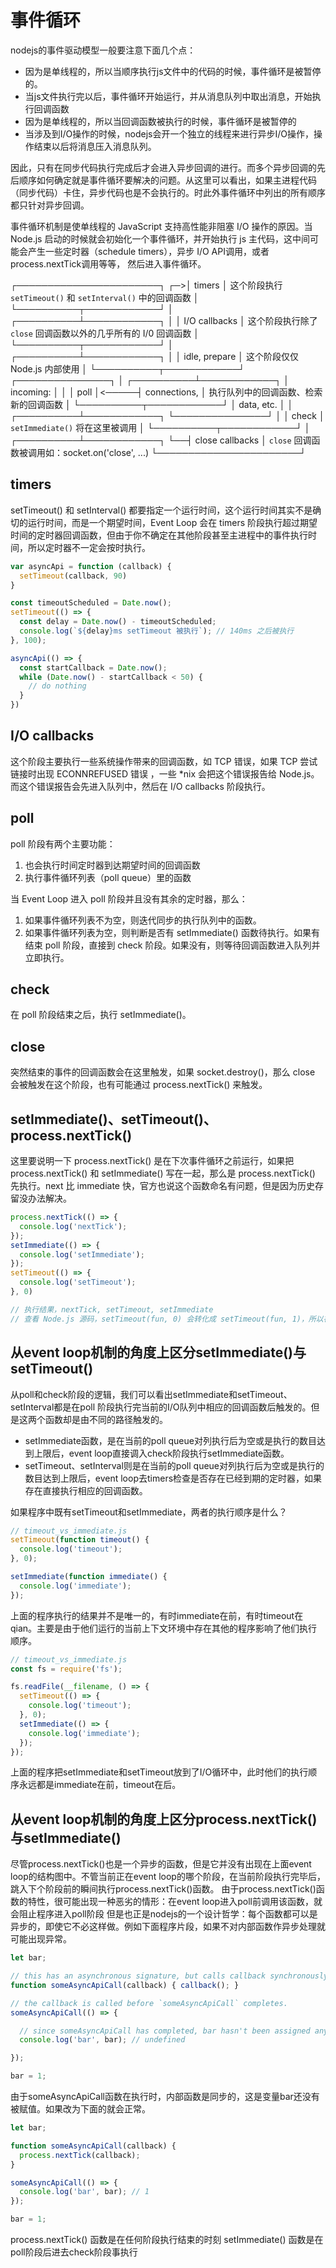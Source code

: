 # 事件循环

nodejs的事件驱动模型一般要注意下面几个点：

* 因为是单线程的，所以当顺序执行js文件中的代码的时候，事件循环是被暂停的。
* 当js文件执行完以后，事件循环开始运行，并从消息队列中取出消息，开始执行回调函数
* 因为是单线程的，所以当回调函数被执行的时候，事件循环是被暂停的
* 当涉及到I/O操作的时候，nodejs会开一个独立的线程来进行异步I/O操作，操作结束以后将消息压入消息队列。

因此，只有在同步代码执行完成后才会进入异步回调的进行。而多个异步回调的先后顺序如何确定就是事件循环要解决的问题。从这里可以看出，如果主进程代码（同步代码）卡住，异步代码也是不会执行的。时此外事件循环中列出的所有顺序都只针对异步回调。

事件循环机制是使单线程的 JavaScript 支持高性能非阻塞 I/O 操作的原因。当 Node.js 启动的时候就会初始化一个事件循环，并开始执行 js 主代码，这中间可能会产生一些定时器（schedule timers），异步 I/O API调用，或者process.nextTick调用等等， 然后进入事件循环。

   ┌───────────────────────┐
┌─>│        timers         │ 这个阶段执行 `setTimeout()` 和 `setInterval()` 中的回调函数
│  └──────────┬────────────┘
│  ┌──────────┴────────────┐
│  │     I/O callbacks     │ 这个阶段执行除了 `close` 回调函数以外的几乎所有的 I/0 回调函数
│  └──────────┬────────────┘
│  ┌──────────┴────────────┐
│  │     idle, prepare     │ 这个阶段仅仅 Node.js 内部使用
│  └──────────┬────────────┘      ┌───────────────┐
│  ┌──────────┴────────────┐      │   incoming:   │
│  │         poll          │<─────┤  connections, │ 执行队列中的回调函数、检索新的回调函数
│  └──────────┬────────────┘      │   data, etc.  │
│  ┌──────────┴────────────┐      └───────────────┘
│  │        check          │ `setImmediate()` 将在这里被调用
│  └──────────┬────────────┘
│  ┌──────────┴────────────┐
└──┤    close callbacks    │ `close` 回调函数被调用如：socket.on('close', ...)
   └───────────────────────┘

## timers

setTimeout() 和 setInterval() 都要指定一个运行时间，这个运行时间其实不是确切的运行时间，而是一个期望时间，Event Loop 会在 timers 阶段执行超过期望时间的定时器回调函数，但由于你不确定在其他阶段甚至主进程中的事件执行时间，所以定时器不一定会按时执行。

```javascript
var asyncApi = function (callback) {
  setTimeout(callback, 90)
}

const timeoutScheduled = Date.now();
setTimeout(() => {
  const delay = Date.now() - timeoutScheduled;
  console.log(`${delay}ms setTimeout 被执行`); // 140ms 之后被执行
}, 100);

asyncApi(() => {
  const startCallback = Date.now();
  while (Date.now() - startCallback < 50) {
    // do nothing
  }
})
```

## I/O callbacks

这个阶段主要执行一些系统操作带来的回调函数，如 TCP 错误，如果 TCP 尝试链接时出现 ECONNREFUSED 错误 ，一些 *nix 会把这个错误报告给 Node.js。而这个错误报告会先进入队列中，然后在 I/O callbacks 阶段执行。

## poll

poll 阶段有两个主要功能：

1. 也会执行时间定时器到达期望时间的回调函数
2. 执行事件循环列表（poll queue）里的函数

当 Event Loop 进入 poll 阶段并且没有其余的定时器，那么：

1. 如果事件循环列表不为空，则迭代同步的执行队列中的函数。
2. 如果事件循环列表为空，则判断是否有 setImmediate() 函数待执行。如果有结束 poll 阶段，直接到 check 阶段。如果没有，则等待回调函数进入队列并立即执行。

## check

在 poll 阶段结束之后，执行 setImmediate()。

## close

突然结束的事件的回调函数会在这里触发，如果 socket.destroy()，那么 close 会被触发在这个阶段，也有可能通过 process.nextTick() 来触发。

## setImmediate()、setTimeout()、process.nextTick()

这里要说明一下 process.nextTick() 是在下次事件循环之前运行，如果把 process.nextTick() 和 setImmediate() 写在一起，那么是 process.nextTick() 先执行。next 比 immediate 快，官方也说这个函数命名有问题，但是因为历史存留没办法解决。

```javascript
process.nextTick(() => {
  console.log('nextTick');
});
setImmediate(() => {
  console.log('setImmediate');
});
setTimeout(() => {
  console.log('setTimeout'); 
}, 0)

// 执行结果，nextTick, setTimeout, setImmediate
// 查看 Node.js 源码，setTimeout(fun, 0) 会转化成 setTimeout(fun, 1)，所以在这种简单的情况下，对于不同设备，setImmediate 有可能早于 setTimeout 执行。
```

## 从event loop机制的角度上区分setImmediate()与setTimeout()

从poll和check阶段的逻辑，我们可以看出setImmediate和setTimeout、setInterval都是在poll 阶段执行完当前的I/O队列中相应的回调函数后触发的。但是这两个函数却是由不同的路径触发的。

* setImmediate函数，是在当前的poll queue对列执行后为空或是执行的数目达到上限后，event loop直接调入check阶段执行setImmediate函数。
* setTimeout、setInterval则是在当前的poll queue对列执行后为空或是执行的数目达到上限后，event loop去timers检查是否存在已经到期的定时器，如果存在直接执行相应的回调函数。

如果程序中既有setTimeout和setImmediate，两者的执行顺序是什么？

```javascript
// timeout_vs_immediate.js
setTimeout(function timeout() {
  console.log('timeout');
}, 0);

setImmediate(function immediate() {
  console.log('immediate');
});
```

上面的程序执行的结果并不是唯一的，有时immediate在前，有时timeout在qian。主要是由于他们运行的当前上下文环境中存在其他的程序影响了他们执行顺序。

```javascript
// timeout_vs_immediate.js
const fs = require('fs');

fs.readFile(__filename, () => {
  setTimeout(() => {
    console.log('timeout');
  }, 0);
  setImmediate(() => {
    console.log('immediate');
  });
});
```

上面的程序把setImmediate和setTimeout放到了I/O循环中，此时他们的执行顺序永远都是immediate在前，timeout在后。

## 从event loop机制的角度上区分process.nextTick()与setImmediate()

尽管process.nextTick()也是一个异步的函数，但是它并没有出现在上面event loop的结构图中。不管当前正在event loop的哪个阶段，在当前阶段执行完毕后，跳入下个阶段前的瞬间执行process.nextTick()函数。
由于process.nextTick()函数的特性，很可能出现一种恶劣的情形：在event loop进入poll前调用该函数，就会阻止程序进入poll阶段
但是也正是nodejs的一个设计哲学：每个函数都可以是异步的，即使它不必这样做。例如下面程序片段，如果不对内部函数作异步处理就可能出现异常。

```javascript
let bar;

// this has an asynchronous signature, but calls callback synchronously
function someAsyncApiCall(callback) { callback(); }

// the callback is called before `someAsyncApiCall` completes.
someAsyncApiCall(() => {

  // since someAsyncApiCall has completed, bar hasn't been assigned any value
  console.log('bar', bar); // undefined

});

bar = 1;
```

由于someAsyncApiCall函数在执行时，内部函数是同步的，这是变量bar还没有被赋值。如果改为下面的就会正常。

```javascript
let bar;

function someAsyncApiCall(callback) {
  process.nextTick(callback);
}

someAsyncApiCall(() => {
  console.log('bar', bar); // 1
});

bar = 1;
```

process.nextTick() 函数是在任何阶段执行结束的时刻
setImmediate() 函数是在poll阶段后进去check阶段事执行
